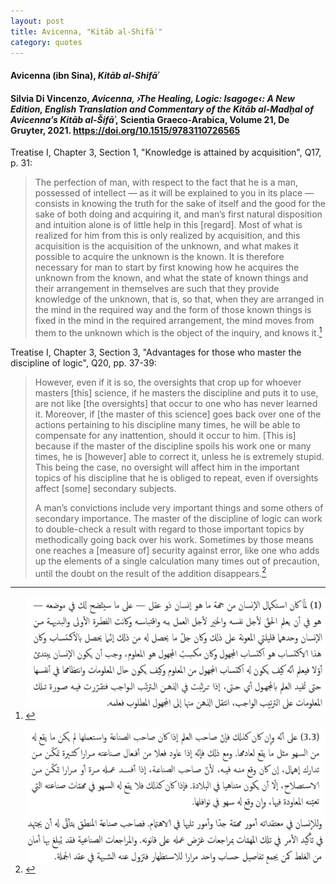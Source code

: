 ```yaml
---
layout: post
title: Avicenna, "Kitāb al-Shifāʾ"
category: quotes
---
```


#### Avicenna (ibn Sina), *Kitāb al-Shifāʾ*

#### Silvia Di Vincenzo, *Avicenna, ›The Healing, Logic: Isagoge‹: A New Edition, English Translation and Commentary of the Kitāb al-Madḫal of Avicenna’s Kitāb al-Šifāʾ*, Scientia Graeco-Arabica, Volume 21, De Gruyter, 2021. <https://doi.org/10.1515/9783110726565>

Treatise I, Chapter 3, Section 1, "Knowledge is attained by acquisition", Q17, p. 31:

> The perfection of man, with respect to the fact that he is a man, possessed of intellect — as it will be explained to you in its place — consists in knowing the truth for the sake of itself and the good for the sake of both doing and acquiring it, and man’s first natural disposition and intuition alone is of little help in this \[regard\]. Most of what is realized for him from this is only realized by acquisition, and this acquisition is the acquisition of the unknown, and what makes it possible to acquire the unknown is the known. It is therefore necessary for man to start by first knowing how he acquires the unknown from the known, and what the state of known things and their arrangement in themselves are such that they provide knowledge of the unknown, that is, so that, when they are arranged in the mind in the required way and the form of those known things is fixed in the mind in the required arrangement, the mind moves from them to the unknown which is the object of the inquiry, and knows it.[^1]

[^1]:

    <p><img src="/assets/images/A.png" alt="Section 1, Arabic text" style="float:right"></p>


Treatise I, Chapter 3, Section 3, "Advantages for those who master the discipline of logic", Q20, pp. 37-39:

> However, even if it is so, the oversights that crop up for whoever masters \[this\] science, if he masters the discipline and puts it to use, are not like \[the oversights\] that occur to one who has never learned it. Moreover, if \[the master of this science\] goes back over one of the actions pertaining to his discipline many times, he will be able to compensate for any inattention, should it occur to him. \[This is\] because if the master of the discipline spoils his work one or many times, he is \[however\] able to correct it, unless he is extremely stupid. This being the case, no oversight will affect him in the important topics of his discipline that he is obliged to repeat, even if oversights affect \[some\] secondary subjects.
>
> A man’s convictions include very important things and some others of secondary importance. The master of the discipline of logic can work to double-check a result with regard to those important topics by methodically going back over his work. Sometimes by those means one reaches a \[measure of\] security against error, like one who adds up the elements of a single calculation many times out of precaution, until the doubt on the result of the addition disappears.[^2]

[^2]:

    <p><img src="/assets/images/B.png" alt="Section 3, Arabic text" style="float:right"></p>